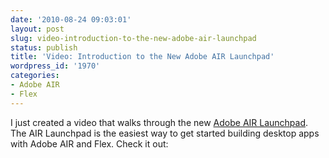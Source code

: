 ```yaml
---
date: '2010-08-24 09:03:01'
layout: post
slug: video-introduction-to-the-new-adobe-air-launchpad
status: publish
title: 'Video: Introduction to the New Adobe AIR Launchpad'
wordpress_id: '1970'
categories:
- Adobe AIR
- Flex
---
```


I just created a video that walks through the new [Adobe AIR Launchpad](http://labs.adobe.com/technologies/airlaunchpad/).  The AIR Launchpad is the easiest way to get started building desktop apps with Adobe AIR and Flex.  Check it out:

<object width="640" height="505"><param name="movie" value="http://www.youtube.com/v/_zHVuWfjLHg?fs=1&amp;hl=en_US&amp;rel=0&amp;hd=1"></param><param name="allowFullScreen" value="true"></param><param name="allowscriptaccess" value="always"></param><embed src="http://www.youtube.com/v/_zHVuWfjLHg?fs=1&amp;hl=en_US&amp;rel=0&amp;hd=1" type="application/x-shockwave-flash" allowscriptaccess="always" allowfullscreen="true" width="640" height="505"></embed></object>
